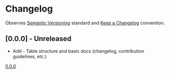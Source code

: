 # Changelog

Observes [Semantic Versioning](https://semver.org/spec/v2.0.0.html) standard and
[Keep a Changelog](https://keepachangelog.com/en/1.0.0/) convention.

## [0.0.0] - Unreleased

+ Add - Table structure and basic docs (changelog, contribution guidelines, etc.)

[0.0.0](https://github.com/datajoint/element-optogenetics/releases/tag/0.0.0)
